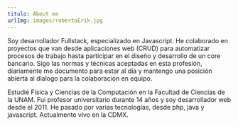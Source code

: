 ```yaml
---
titulo: About me
urlImg: images/robertoErik.jpg
---
```


Soy desarrollador Fullstack, especializado en Javascript.
He colaborado en proyectos que van desde aplicaciones
web (CRUD) para automatizar procesos de trabajo hasta
participar en el diseño y desarrollo de un core bancario.
Sigo las normas y técnicas aceptadas en esta profesión,
diariamente me documento para estar al día y mantengo una
posición abierta al dialogo para la colaboración en equipo.

Estudié Física y Ciencias de la Computación en la Facultad
de Ciencias de la UNAM. Fui profesor universitario
durante 14 años y soy desarrollador web desde el 2011.
He pasado por varias tecnologías, desde php, java y javascript.
Actualmente vivo en la CDMX.
